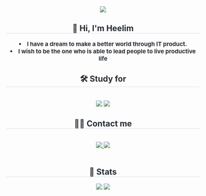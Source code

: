 <div align= "center">
    <img src="https://capsule-render.vercel.app/api?type=waving&color=094805&height=240&text=Welcome%20to%20Hee's%20GitHub%20👋&animation=&fontColor=ffffff&fontSize=50" />
    </div>
    <div align= "center"> 
    <h2 style="border-bottom: 1px solid #d8dee4; color: #282d33;"> 👻 Hi, I'm Heelim </h2>  
    <div style="font-weight: 700; font-size: 15px; text-align: center; color: #282d33;"> <li> I have a dream to make a better world through IT product.</li><li> I wish to be the one who is able to lead people to live productive life </div> 
    </div>
    <div align= "center">
    <h2 style="border-bottom: 1px solid #d8dee4; color: #282d33;"> 🛠️ Study for </h2> <br> 
    <div style="margin: 0 auto; text-align: center;" align= "center"> <img src="https://img.shields.io/badge/MySQL-4479A1?style=flat-square&logo=MySQL&logoColor=white">
          <img src="https://img.shields.io/badge/Python-3776AB?style=flat-square&logo=Python&logoColor=white">
          </div>
    </div>
    <div align= "center">
    <h2 style="border-bottom: 1px solid #d8dee4; color: #282d33;"> 🧑‍💻 Contact me </h2> <br> 
    <div align= "center"> <a href=mailto:limflagmlfla@gmail.com> <img src="https://img.shields.io/badge/Gmail-EA4335?style=flat-square&logo=Gmail&logoColor=white&link=mailto:limflagmlfla@gmail.com"> </a>
         <a href=https://www.notion.so/oreumi/5716d91853714410b3a75fe5635101e0?v=bf88d06e5e1f4cf392695b82ab25be36> <img src="https://img.shields.io/badge/Notion-000000?style=flat-square&logo=Notion&logoColor=white&link=https://www.notion.so/oreumi/5716d91853714410b3a75fe5635101e0?v=bf88d06e5e1f4cf392695b82ab25be36"> </a>
          </div>  <br> 
    <div align= "center">  </div> 
    </div>
    <div align= "center"> 
    <h2 style="border-bottom: 1px solid #d8dee4; color: #282d33;"> 🏅 Stats </h2> <div align= "center"> <img src="https://github-readme-stats.vercel.app/api?username=limfla&custom_title=limfla's Github Stat&bg_color=180,000000,&title_color=000000&text_color=000000"
        /> <img src="https://github-readme-stats.vercel.app/api/top-langs/?username=limfla&layout=compact&bg_color=180,000000,&title_color=000000&text_color=000000"
           /> </div> 
    </div>
    

